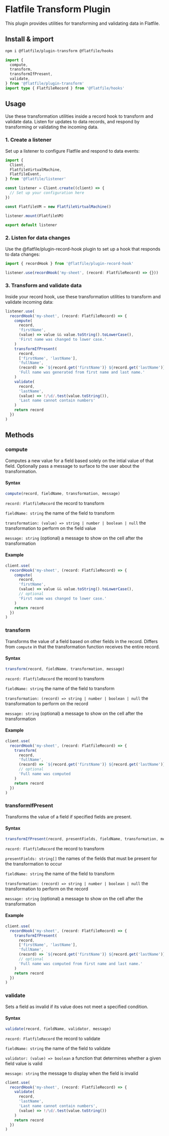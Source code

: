 # Flatfile Transform Plugin

This plugin provides utilities for transforming and validating data in Flatfile.

## Install & import

```bash
npm i @flatfile/plugin-transform @flatfile/hooks
```

```ts
import {
  compute,
  transform,
  transformIfPresent,
  validate,
} from '@flatfile/plugin-transform'
import type { FlatfileRecord } from '@flatfile/hooks'
```

## Usage

Use these transformation utilities inside a record hook to transform and validate data. Listen for updates to data records, and respond by transforming or validating the incoming data.

### 1. Create a listener

Set up a listener to configure Flatfile and respond to data events:

<!-- TODO: Link to listener documentation here -->

```ts
import {
  Client,
  FlatfileVirtualMachine,
  FlatfileEvent,
} from '@flatfile/listener'

const listener = Client.create((client) => {
  // Set up your configuration here
})

const FlatfileVM = new FlatfileVirtualMachine()

listener.mount(FlatfileVM)

export default listener
```

### 2. Listen for data changes

Use the @flatfile/plugin-record-hook plugin to set up a hook that responds to data changes:

<!-- TODO: link to record hook plugin documentation here -->

```ts
import { recordHook } from '@flatfile/plugin-record-hook'

listener.use(recordHook('my-sheet', (record: FlatfileRecord) => {}))
```

### 3. Transform and validate data

Inside your record hook, use these transformation utilities to transform and validate incoming data:

```ts
listener.use(
  recordHook('my-sheet', (record: FlatfileRecord) => {
    compute(
      record,
      'firstName',
      (value) => value && value.toString().toLowerCase(),
      'First name was changed to lower case.'
    )
    transformIfPresent(
      record,
      ['firstName', 'lastName'],
      'fullName',
      (record) => `${record.get('firstName')} ${record.get('lastName')}`,
      'Full name was generated from first name and last name.'
    )
    validate(
      record,
      'lastName',
      (value) => !/\d/.test(value.toString()),
      'Last name cannot contain numbers'
    )
    return record
  })
)
```

## Methods

### compute

Computes a new value for a field based solely on the intial value of that field. Optionally pass a message to surface to the user about the transformation.

#### Syntax

```ts
compute(record, fieldName, transformation, message)
```

`record: FlatfileRecord` the record to transform

`fieldName: string` the name of the field to transform

`transformation: (value) => string | number | boolean | null` the transformation to perform on the field value

`message: string` (optional) a message to show on the cell after the transformation

#### Example

```ts
client.use(
  recordHook('my-sheet', (record: FlatfileRecord) => {
    compute(
      record,
      'firstName',
      (value) => value && value.toString().toLowerCase(),
      // optional
      'First name was changed to lower case.'
    )
    return record
  })
)
```

### transform

Transforms the value of a field based on other fields in the record. Differs from `compute` in that the transformation function receives the entire record.

#### Syntax

```ts
transform(record, fieldName, transformation, message)
```

`record: FlatfileRecord` the record to transform

`fieldName: string` the name of the field to transform

`transformation: (record) => string | number | boolean | null` the transformation to perform on the record

`message: string` (optional) a message to show on the cell after the transformation

#### Example

```ts
client.use(
  recordHook('my-sheet', (record: FlatfileRecord) => {
    transform(
      record,
      'fullName',
      (record) => `${record.get('firstName')} ${record.get('lastName')}`,
      // optional
      'Full name was computed
    )
    return record
  })
)
```

### transformIfPresent

Transforms the value of a field if specified fields are present.

#### Syntax

```ts
transformIfPresent(record, presentFields, fieldName, transformation, message)
```

`record: FlatfileRecord` the record to transform

`presentFields: string[]` the names of the fields that must be present for the transformation to occur

`fieldName: string` the name of the field to transform

`transformation: (record) => string | number | boolean | null` the transformation to perform on the record

`message: string` (optional) a message to show on the cell after the transformation

#### Example

```ts
client.use(
  recordHook('my-sheet', (record: FlatfileRecord) => {
    transformIfPresent(
      record,
      ['firstName', 'lastName'],
      'fullName',
      (record) => `${record.get('firstName')} ${record.get('lastName')}`,
      // optional
      'Full name was computed from first name and last name.'
    )
    return record
  })
)
```

### validate

Sets a field as invalid if its value does not meet a specified condition.

#### Syntax

```ts
validate(record, fieldName, validator, message)
```

`record: FlatfileRecord` the record to validate

`fieldName: string` the name of the field to validate

`validator: (value) => boolean` a function that determines whether a given field value is valid

`message: string` the message to display when the field is invalid

```ts
client.use(
  recordHook('my-sheet', (record: FlatfileRecord) => {
    validate(
      record,
      'lastName',
      'Last name cannot contain numbers',
      (value) => !/\d/.test(value.toString())
    )
    return record
  })
)
```

